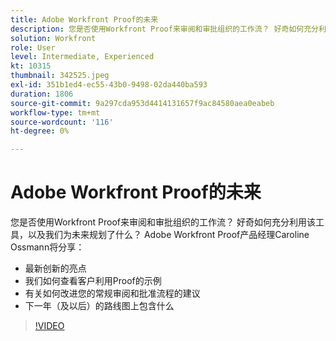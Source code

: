 ```yaml
---
title: Adobe Workfront Proof的未来
description: 您是否使用Workfront Proof来审阅和审批组织的工作流？ 好奇如何充分利用该工具以及我们为未来制定的计划。
solution: Workfront
role: User
level: Intermediate, Experienced
kt: 10315
thumbnail: 342525.jpeg
exl-id: 351b1ed4-ec55-43b0-9498-02da440ba593
duration: 1806
source-git-commit: 9a297cda953d4414131657f9ac84580aea0eabeb
workflow-type: tm+mt
source-wordcount: '116'
ht-degree: 0%

---
```


# Adobe Workfront Proof的未来

您是否使用Workfront Proof来审阅和审批组织的工作流？ 好奇如何充分利用该工具，以及我们为未来规划了什么？ Adobe Workfront Proof产品经理Caroline Ossmann将分享：

* 最新创新的亮点
* 我们如何查看客户利用Proof的示例
* 有关如何改进您的常规审阅和批准流程的建议
* 下一年（及以后）的路线图上包含什么

>[!VIDEO](https://video.tv.adobe.com/v/342525/?quality=12&learn=on)
